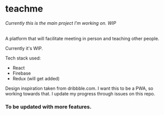 # teachme

###### Currently this is the main project I'm working on. WIP

A platform that will facilitate meeting in person and teaching other people.

Currently it's WIP.

Tech stack used:

- React
- Firebase
- Redux (will get added)

Design inspiration taken from dribbble.com.
I want this to be a PWA, so working towards that. I update my progress through issues on this repo.

### To be updated with more features.
